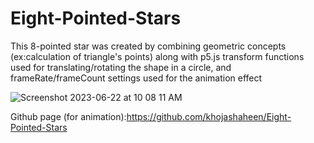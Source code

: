 # Eight-Pointed-Stars
This 8-pointed star was created by combining geometric concepts (ex:calculation of triangle's points) along with p5.js transform functions used for translating/rotating the shape in a circle, and frameRate/frameCount settings used for the animation effect

![Screenshot 2023-06-22 at 10 08 11 AM](https://github.com/khojashaheen/Eight-Pointed-Stars/assets/132402838/aed2cd1d-6049-4676-a44b-98b1deeac29e)

Github page (for animation):https://github.com/khojashaheen/Eight-Pointed-Stars
